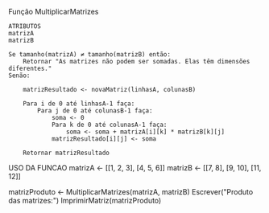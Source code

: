 Função MultiplicarMatrizes

    ATRIBUTOS
    matrizA
    matrizB
    
    Se tamanho(matrizA) ≠ tamanho(matrizB) então:
        Retornar "As matrizes não podem ser somadas. Elas têm dimensões diferentes."
    Senão:
    
        matrizResultado <- novaMatriz(linhasA, colunasB)
        
        Para i de 0 até linhasA-1 faça:
            Para j de 0 até colunasB-1 faça:
                soma <- 0
                Para k de 0 até colunasA-1 faça:
                    soma <- soma + matrizA[i][k] * matrizB[k][j]
                matrizResultado[i][j] <- soma
        
        Retornar matrizResultado

USO DA FUNCAO
matrizA <- [[1, 2, 3], [4, 5, 6]]
matrizB <- [[7, 8], [9, 10], [11, 12]]

matrizProduto <- MultiplicarMatrizes(matrizA, matrizB)
Escrever("Produto das matrizes:")
ImprimirMatriz(matrizProduto)

